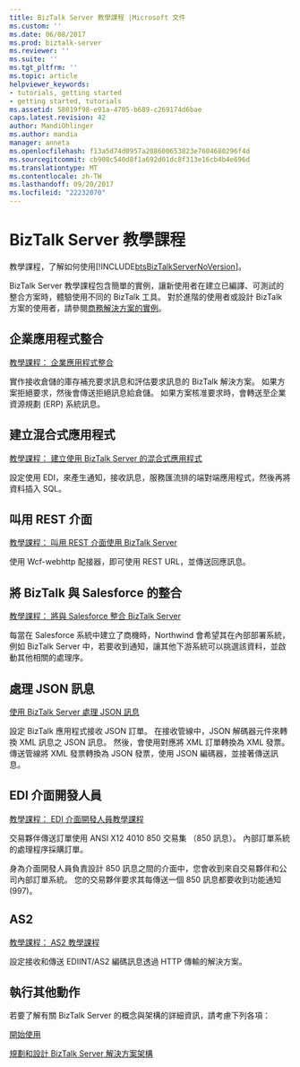 ```yaml
---
title: BizTalk Server 教學課程 |Microsoft 文件
ms.custom: ''
ms.date: 06/08/2017
ms.prod: biztalk-server
ms.reviewer: ''
ms.suite: ''
ms.tgt_pltfrm: ''
ms.topic: article
helpviewer_keywords:
- tutorials, getting started
- getting started, tutorials
ms.assetid: 58019f98-e91a-4705-b689-c269174d6bae
caps.latest.revision: 42
author: MandiOhlinger
ms.author: mandia
manager: anneta
ms.openlocfilehash: f13a5d74d0957a208600653823e7604680296f4d
ms.sourcegitcommit: cb908c540d8f1a692d01dc8f313e16cb4b4e696d
ms.translationtype: MT
ms.contentlocale: zh-TW
ms.lasthandoff: 09/20/2017
ms.locfileid: "22232070"
---
```

# <a name="biztalk-server-tutorials"></a>BizTalk Server 教學課程
教學課程，了解如何使用[!INCLUDE[btsBizTalkServerNoVersion](../includes/btsbiztalkservernoversion-md.md)]。

BizTalk Server 教學課程包含簡單的實例，讓新使用者在建立已編譯、可測試的整合方案時，體驗使用不同的 BizTalk 工具。 對於進階的使用者或設計 BizTalk 方案的使用者，請參閱[商務解決方案的實例](../core/scenarios-for-business-solutions.md)。  
  
## <a name="enterprise-application-integration"></a>企業應用程式整合
  
[教學課程： 企業應用程式整合](../core/tutorial-1-enterprise-application-integration.md) 

實作接收倉儲的庫存補充要求訊息和評估要求訊息的 BizTalk 解決方案。 如果方案拒絕要求，然後會傳送拒絕訊息給倉儲。 如果方案核准要求時，會轉送至企業資源規劃 (ERP) 系統訊息。  

## <a name="create-a-hybrid-application"></a>建立混合式應用程式
[教學課程： 建立使用 BizTalk Server 的混合式應用程式](../core/tutorial-4-creating-a-hybrid-application-using-biztalk-server-2013.md)  

設定使用 EDI，來產生通知，接收訊息，服務匯流排的端對端應用程式，然後再將資料插入 SQL。 

## <a name="invoke-a-rest-interface"></a>叫用 REST 介面
[教學課程： 叫用 REST 介面使用 BizTalk Server](../core/tutorial-5-invoking-a-rest-interface-using-biztalk-server.md)  

使用 Wcf-webhttp 配接器，即可使用 REST URL，並傳送回應訊息。 

## <a name="integrate-biztalk-with-salesforce"></a>將 BizTalk 與 Salesforce 的整合
[教學課程： 將與 Salesforce 整合 BizTalk Server](Tutorial:%20Integrating%20BizTalk%20Server%202013%20with%20Salesforce.md)  

每當在 Salesforce 系統中建立了商機時，Northwind 會希望其在內部部署系統，例如 BizTalk Server 中，若要收到通知，讓其他下游系統可以挑選該資料，並啟動其他相關的處理序。 

## <a name="process-json-messages"></a>處理 JSON 訊息
[使用 BizTalk Server 處理 JSON 訊息](../core/processing-json-messages-using-biztalk-server.md)  

設定 BizTalk 應用程式接收 JSON 訂單。 在接收管線中，JSON 解碼器元件來轉換 XML 訊息之 JSON 訊息。 然後，會使用對應將 XML 訂單轉換為 XML 發票。 傳送管線將 XML 發票轉換為 JSON 發票，使用 JSON 編碼器，並接著傳送訊息。

## <a name="edi-interface-developer"></a>EDI 介面開發人員
  [教學課程： EDI 介面開發人員教學課程](../core/tutorial-2-edi-interface-developer-tutorial.md)
  
交易夥伴傳送訂單使用 ANSI X12 4010 850 交易集 （850 訊息）。 內部訂單系統的處理程序採購訂單。

身為介面開發人員負責設計 850 訊息之間的介面中，您會收到來自交易夥伴和公司內部訂單系統。 您的交易夥伴要求其每傳送一個 850 訊息都要收到功能通知 (997)。


## <a name="as2"></a>AS2  
[教學課程： AS2 教學課程](../core/tutorial-3-as2-tutorial.md)

設定接收和傳送 EDIINT/AS2 編碼訊息透過 HTTP 傳輸的解決方案。    


## <a name="do-more"></a>執行其他動作  
 若要了解有關 BizTalk Server 的概念與架構的詳細資訊，請考慮下列各項：  
  
[開始使用](../core/getting-started-with-biztalk-server.md)
  
[規劃和設計 BizTalk Server 解決方案架構](../core/plan-and-architect-your-biztalk-server-solution.md)